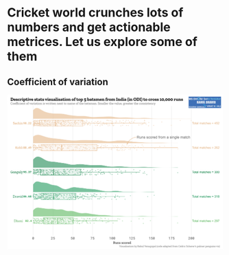 # Cricket world crunches lots of numbers and get actionable metrices. Let us explore some of them

## Coefficient of variation

![](https://github.com/rahulvenugopal/Cricket/blob/main/images/CricInfo.png)
